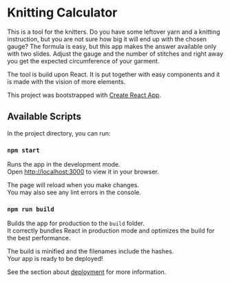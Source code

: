 # Knitting Calculator

This is a tool for the knitters. Do you have some leftover yarn and a knitting instruction, but you are not sure how big it will end up with the chosen gauge? The formula is easy, but this app makes the answer available only with two slides. Adjust the gauge and the number of stitches and right away you get the expected circumference of your garment. 

The tool is build upon React. It is put together with easy components and it is made with the vision of more elements. 



This project was bootstrapped with [Create React App](https://github.com/facebook/create-react-app).

## Available Scripts

In the project directory, you can run:

### `npm start`

Runs the app in the development mode.\
Open [http://localhost:3000](http://localhost:3000) to view it in your browser.

The page will reload when you make changes.\
You may also see any lint errors in the console.

### `npm run build`

Builds the app for production to the `build` folder.\
It correctly bundles React in production mode and optimizes the build for the best performance.

The build is minified and the filenames include the hashes.\
Your app is ready to be deployed!

See the section about [deployment](https://facebook.github.io/create-react-app/docs/deployment) for more information.



